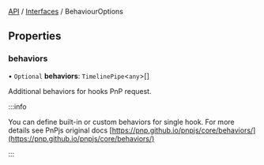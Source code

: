 [API](../index.md) / [Interfaces](index.md) / BehaviourOptions

## Properties

### behaviors

• `Optional` **behaviors**: `TimelinePipe`<`any`\>[]

Additional behaviors for hooks PnP request.

:::info

You can define built-in or custom behaviors for single hook. For more details see PnPjs original docs [https://pnp.github.io/pnpjs/core/behaviors/](https://pnp.github.io/pnpjs/core/behaviors/)

:::
